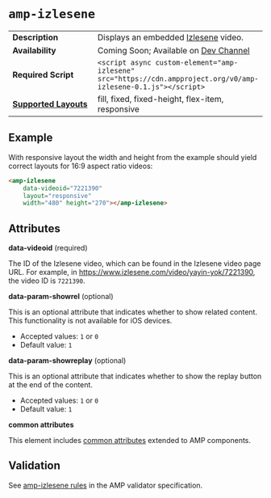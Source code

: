 <!---
Copyright 2017 The AMP HTML Authors. All Rights Reserved.

Licensed under the Apache License, Version 2.0 (the "License");
you may not use this file except in compliance with the License.
You may obtain a copy of the License at

      http://www.apache.org/licenses/LICENSE-2.0

Unless required by applicable law or agreed to in writing, software
distributed under the License is distributed on an "AS-IS" BASIS,
WITHOUT WARRANTIES OR CONDITIONS OF ANY KIND, either express or implied.
See the License for the specific language governing permissions and
limitations under the License.
-->

# <a name="amp-izlesene"></a> `amp-izlesene`

<table>
  <tr>
    <td width="40%"><strong>Description</strong></td>
    <td>Displays an embedded <a href="https://www.izlesene.com/">Izlesene</a> video.</td>
  </tr>
  <tr>
    <td width="40%"><strong>Availability</strong></td>
    <td>Coming Soon; Available on <a href="https://www.ampproject.org/docs/reference/experimental#opt-into-the-amp-dev-channel">Dev Channel</a></td>
  </tr>
  <tr>
    <td width="40%"><strong>Required Script</strong></td>
    <td><code>&lt;script async custom-element="amp-izlesene" src="https://cdn.ampproject.org/v0/amp-izlesene-0.1.js">&lt;/script></code></td>
  </tr>
  <tr>
    <td class="col-fourty"><strong><a href="https://www.ampproject.org/docs/guides/responsive/control_layout.html">Supported Layouts</a></strong></td>
    <td>fill, fixed, fixed-height, flex-item, responsive</td>
  </tr>
</table>

## Example

With responsive layout the width and height from the example should yield correct layouts for 16:9 aspect ratio videos:

```html
<amp-izlesene
    data-videoid="7221390"
    layout="responsive"
    width="480" height="270"></amp-izlesene>
```

## Attributes

**data-videoid** (required)

The ID of the Izlesene video, which can be found in the Izlesene video page URL. For example, in https://www.izlesene.com/video/yayin-yok/7221390, the video ID is `7221390`.

**data-param-showrel** (optional)

This is an optional attribute that indicates whether to show related content. This functionality is not available for iOS devices.

* Accepted values: `1` or `0`
* Default value: `1`

**data-param-showreplay** (optional)

This is an optional attribute that indicates whether to show the replay button at the end of the content.

* Accepted values: `1` or `0`
* Default value: `1`

**common attributes**

This element includes [common attributes](https://www.ampproject.org/docs/reference/common_attributes) extended to AMP components.

## Validation

See [amp-izlesene rules](https://github.com/ampproject/amphtml/blob/master/extensions/amp-izlesene/0.1/validator-amp-izlesene.protoascii) in the AMP validator specification.
